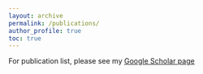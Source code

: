 ```yaml
---
layout: archive
permalink: /publications/
author_profile: true
toc: true
---
```



For publication list, please see my [Google Scholar page](https://scholar.google.com/citations?hl=en&user=bKqcxmwAAAAJ&view_op=list_works&sortby=pubdate)
